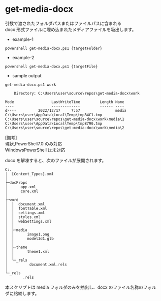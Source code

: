 # get-media-docx

引数で渡されたフォルダパスまたはファイルパスに含まれる  
docx 形式ファイルに埋め込まれたメディアファイルを吸出します。

- example-1

```shell
powershell get-media-docx.ps1 {targetFolder}
```

- example-2

```shell
powershell get-media-docx.ps1 {targetFile}
```

- sample output

```shell
get-media-docx.ps1 work

    Directory: C:\Users\user\source\repos\get-media-docx\work

Mode                 LastWriteTime         Length Name
----                 -------------         ------ ----
d----          2022/12/17     7:57                media
C:\Users\user\AppData\Local\Temp\tmp84C1.tmp
C:\Users\user\source\repos\get-media-docx\work\media\1
C:\Users\user\AppData\Local\Temp\tmp8790.tmp
C:\Users\user\source\repos\get-media-docx\work\media\2
```

[備考]  
現状,PowerShell7.0 のみ対応  
WindowsPowerShell は未対応

docx を解凍すると、次のファイルが展開されます。

```
C:.
│  [Content_Types].xml
│
├─docProps
│      app.xml
│      core.xml
│
├─word
│  │  document.xml
│  │  fontTable.xml
│  │  settings.xml
│  │  styles.xml
│  │  webSettings.xml
│  │
│  ├─media
│  │      image1.png
│  │      model3d1.glb
│  │
│  ├─theme
│  │      theme1.xml
│  │
│  └─_rels
│          document.xml.rels
│
└─_rels
        .rels
```

本スクリプトは media フォルダのみを抽出し、docx のファイル名称のフォルダに格納します。
